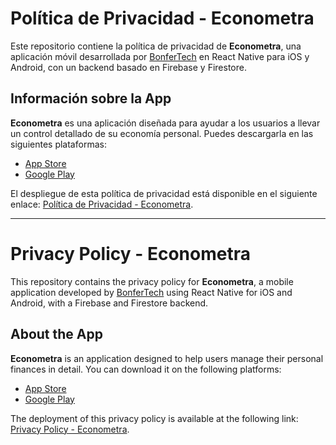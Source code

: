 # Política de Privacidad - Econometra

Este repositorio contiene la política de privacidad de **Econometra**, una aplicación móvil desarrollada por [BonferTech](https://bonfertech.com/) en React Native para iOS y Android, con un backend basado en Firebase y Firestore.

## Información sobre la App

**Econometra** es una aplicación diseñada para ayudar a los usuarios a llevar un control detallado de su economía personal. Puedes descargarla en las siguientes plataformas:

- [App Store](https://apps.apple.com/es/app/econometra/id6670447550)
- [Google Play](https://play.google.com/store/apps/details?id=com.econometraapp&hl=es)

El despliegue de esta política de privacidad está disponible en el siguiente enlace: [Política de Privacidad - Econometra](https://btojaka.github.io/politica-privacidad-econometra/).

---

# Privacy Policy - Econometra

This repository contains the privacy policy for **Econometra**, a mobile application developed by [BonferTech](https://bonfertech.com/) using React Native for iOS and Android, with a Firebase and Firestore backend.

## About the App

**Econometra** is an application designed to help users manage their personal finances in detail. You can download it on the following platforms:

- [App Store](https://apps.apple.com/es/app/econometra/id6670447550)
- [Google Play](https://play.google.com/store/apps/details?id=com.econometraapp&hl=es)

The deployment of this privacy policy is available at the following link: [Privacy Policy - Econometra](https://btojaka.github.io/politica-privacidad-econometra/).
